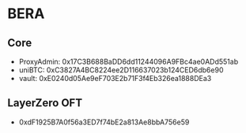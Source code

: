 # BERA

## Core

- ProxyAdmin: 0x17C3B688BaDD6dd11244096A9FBc4ae0ADd551ab
- uniBTC: 0xC3827A4BC8224ee2D116637023b124CED6db6e90
- vault: 0xE0240d05Ae9eF703E2b71F3f4Eb326ea1888DEa3

## LayerZero OFT

- 0xdF1925B7A0f56a3ED7f74bE2a813Ae8bbA756e59
